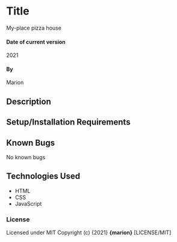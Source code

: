 # Title
My-place pizza house

#### Date of current version
2021

#### By 
Marion

## Description


## Setup/Installation Requirements

## Known Bugs
No known bugs
## Technologies Used
* HTML
* CSS
* JavaScript

### License
Licensed under MIT 
Copyright (c) {2021} **{marion}** [LICENSE/MIT]
  